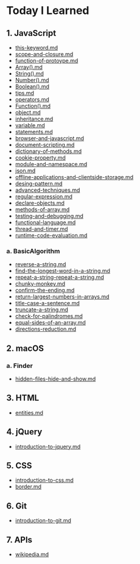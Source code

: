 # Today I Learned


## 1. JavaScript
- [this-keyword.md](http://til.wiki.dev/JavaScript/this-keyword)
- [scope-and-closure.md](http://til.wiki.dev/JavaScript/scope-and-closure)
- [function-of-protoype.md](http://til.wiki.dev/JavaScript/function-of-protoype)
- [Array().md](http://til.wiki.dev/JavaScript/Array())
- [String().md](http://til.wiki.dev/JavaScript/String())
- [Number().md](http://til.wiki.dev/JavaScript/Number())
- [Boolean().md](http://til.wiki.dev/JavaScript/Boolean())
- [tips.md](http://til.wiki.dev/JavaScript/tips)
- [operators.md](http://til.wiki.dev/JavaScript/operators)
- [Function().md](http://til.wiki.dev/JavaScript/Function())
- [object.md](http://til.wiki.dev/JavaScript/object)
- [inheritance.md](http://til.wiki.dev/JavaScript/inheritance)
- [variable.md](http://til.wiki.dev/JavaScript/variable)
- [statements.md](http://til.wiki.dev/JavaScript/statements)
- [browser-and-javascript.md](http://til.wiki.dev/JavaScript/browser-and-javascript)
- [document-scripting.md](http://til.wiki.dev/JavaScript/document-scripting)
- [dictionary-of-methods.md](http://til.wiki.dev/JavaScript/dictionary-of-methods)
- [cookie-property.md](http://til.wiki.dev/JavaScript/cookie-property)
- [module-and-namespace.md](http://til.wiki.dev/JavaScript/module-and-namespace)
- [json.md](http://til.wiki.dev/JavaScript/json)
- [offline-applications-and-clientside-storage.md](http://til.wiki.dev/JavaScript/offline-applications-and-clientside-storage)
- [desing-pattern.md](http://til.wiki.dev/JavaScript/design-pattern)
- [advanced-techniques.md](http://til.wiki.dev/JavaScript/advanced-techniques)
- [regular-expression.md](http://til.wiki.dev/JavaScript/regular-expression)
- [declare-objects.md](http://til.wiki.dev/JavaScript/declare-objects)
- [methods-of-array.md](http://til.wiki.dev/JavaScript/methods-of-array)
- [testing-and-debugging.md](http://til.wiki.dev/JavaScript/testing-and-debugging)
- [functional-language.md](http://til.wiki.dev/JavaScript/functional-language)
- [thread-and-timer.md](http://til.wiki.dev/JavaScript/thread-and-timer)
- [runtime-code-evaluation.md](http://til.wiki.dev/JavaScript/runtime-code-evaluation)

### a. BasicAlgorithm
- [reverse-a-string.md](http://til.wiki.dev/JavaScript/BasicAlgorithm/reverse-a-string)
- [find-the-longest-word-in-a-string.md](http://til.wiki.dev/JavaScript/BasicAlgorithm/find-the-longest-word-in-a-string)
- [repeat-a-string-repeat-a-string.md](http://til.wiki.dev/JavaScript/BasicAlgorithm/repeat-a-string-repeat-a-string)
- [chunky-monkey.md](http://til.wiki.dev/JavaScript/BasicAlgorithm/chunky-monkey)
- [confirm-the-ending.md](http://til.wiki.dev/JavaScript/BasicAlgorithm/confirm-the-ending)
- [return-largest-numbers-in-arrays.md](http://til.wiki.dev/JavaScript/BasicAlgorithm/return-largest-numbers-in-arrays)
- [title-case-a-sentence.md](http://til.wiki.dev/JavaScript/BasicAlgorithm/title-case-a-sentence)
- [truncate-a-string.md](http://til.wiki.dev/JavaScript/BasicAlgorithm/truncate-a-string)
- [check-for-palindromes.md](http://til.wiki.dev/JavaScript/BasicAlgorithm/check-for-palindromes)
- [equal-sides-of-an-array.md](http://til.wiki.dev/JavaScript/BasicAlgorithm/equal-sides-of-an-array)
- [directions-reduction.md](http://til.wiki.dev/JavaScript/BasicAlgorithm/directions-reduction)


## 2. macOS

###  a. Finder
- [hidden-files-hide-and-show.md](http://til.wiki.dev/macOS/Finder/hidden-files-hide-and-show)


## 3. HTML
- [entities.md](http://til.wiki.dev/HTML/entities)


## 4. jQuery
- [introduction-to-jquery.md](http://til.wiki.dev/jQuery/introduction-to-jquery)


## 5. CSS
- [introduction-to-css.md](http://til.wiki.dev/CSS/introduction-to-css)
- [border.md](http://til.wiki.dev/CSS/border)


## 6. Git
- [introduction-to-git.md](http://til.wiki.dev/Git/introduction-to-git)


## 7. APIs
- [wikipedia.md](http://til.wiki.dev/APIs/wikipedia)
